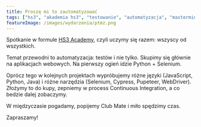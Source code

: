 ```yaml
---
title: Proszę mi to zautomatyzować
tags: ["hs3", "akademia hs3", "testowanie", "automatyzacja", "mastermind"]
featureImage: /images/wydarzenia/ptmz.png
---
```


Spotkanie w formule [HS3 Academy](/tags/akademia-hs3), czyli uczymy się razem: wszyscy od wszystkich.

Temat przewodni to automatyzacja: testów i nie tylko. Skupimy się głównie na aplikacjach webowych. Na pierwszy ogień idzie Python + Selenium.

Oprócz tego w kolejnych projektach wypróbujemy różne języki (JavaScript, Python, Java) i różne narzędzia (Selenium, Cypress, Pupeteer, WebDriver). Złożymy to do kupy, zepniemy w process Continuous Integration, a co bedzie dalej zobaczymy.

W międzyczasie pogadamy, popijemy Club Mate i miło spędzimy czas.

Zapraszamy!
